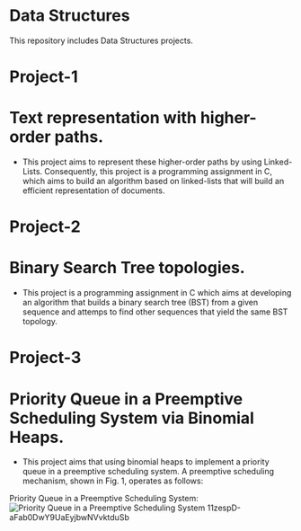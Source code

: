 # Data Structures
  This repository includes Data Structures projects.
  
   # Project-1
   # Text representation with higher-order paths.
   * This project aims to represent these higher-order paths by using 
   Linked-Lists. Consequently, this project is a programming assignment in C, which aims to build an algorithm based on linked-lists that      will build an efficient representation of documents.
   
   # Project-2
   # Binary Search Tree topologies.
   * This project is a programming assignment in C which aims at developing an algorithm that
     builds a binary search tree (BST) from a given sequence and attemps to find other sequences
     that yield the same BST topology.
     
   # Project-3
   # Priority Queue in a Preemptive Scheduling System via Binomial Heaps.
   * This project aims that using binomial heaps to implement a priority queue in a preemptive scheduling system.  A preemptive scheduling    mechanism, shown in Fig. 1, operates as follows:
   
   Priority Queue in a Preemptive Scheduling System:
   ![Priority Queue in a Preemptive Scheduling System](https://drive.google.com/uc?export=view&id=11zespD-aFab0DwY9UaEyjbwNVvktduSb)
   11zespD-aFab0DwY9UaEyjbwNVvktduSb
   
   
   
   
   
   
                                             
